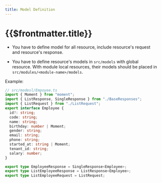 ```yaml
---
title: Model Definition
---
```


# {{$frontmatter.title}}

- You have to define model for all resource, include resource's request and resource's response.

- You have to define resource's models in `src/models` with global resource. With module local resources, their models should be placed in `src/modules/<module-name>/models`.

Example:

```ts
// src/modesl/Empoyee.ts
import { Moment } from "moment";
import { ListResponse, SingleResponse } from "./BaseResponses";
import { ListRequest } from "./ListRequest";
export interface Employee {
  id?: string;
  code: string;
  name: string;
  birthday: number | Moment;
  gender: string;
  email: string;
  phone: string;
  started_at: string | Moment;
  tenant_id: string;
  salary: number;
}

export type EmployeeResponse = SingleResponse<Employee>;
export type ListEmployeeResponse = ListResponse<Employee>;
export type ListEmployeeRequest = ListRequest;
```
